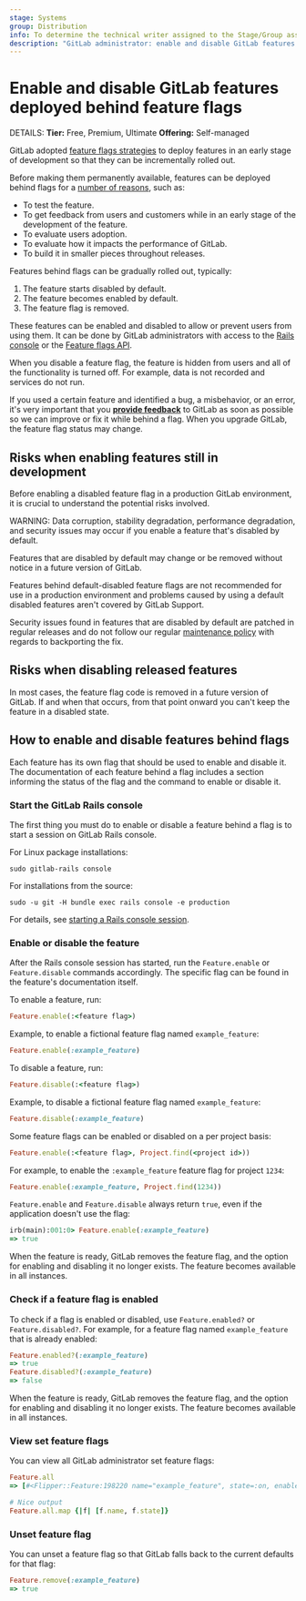 ```yaml
---
stage: Systems
group: Distribution
info: To determine the technical writer assigned to the Stage/Group associated with this page, see https://handbook.gitlab.com/handbook/product/ux/technical-writing/#assignments
description: "GitLab administrator: enable and disable GitLab features deployed behind feature flags"
---
```


# Enable and disable GitLab features deployed behind feature flags

DETAILS:
**Tier:** Free, Premium, Ultimate
**Offering:** Self-managed

GitLab adopted [feature flags strategies](../development/feature_flags/index.md)
to deploy features in an early stage of development so that they can be
incrementally rolled out.

Before making them permanently available, features can be deployed behind
flags for a [number of reasons](https://handbook.gitlab.com/handbook/product-development-flow/feature-flag-lifecycle/#when-to-use-feature-flags), such as:

- To test the feature.
- To get feedback from users and customers while in an early stage of the development of the feature.
- To evaluate users adoption.
- To evaluate how it impacts the performance of GitLab.
- To build it in smaller pieces throughout releases.

Features behind flags can be gradually rolled out, typically:

1. The feature starts disabled by default.
1. The feature becomes enabled by default.
1. The feature flag is removed.

These features can be enabled and disabled to allow or prevent users from using
them. It can be done by GitLab administrators with access to the
[Rails console](#how-to-enable-and-disable-features-behind-flags) or the
[Feature flags API](../api/features.md).

When you disable a feature flag, the feature is hidden from users and all of the functionality is turned off.
For example, data is not recorded and services do not run.

If you used a certain feature and identified a bug, a misbehavior, or an
error, it's very important that you [**provide feedback**](https://gitlab.com/gitlab-org/gitlab/-/issues/new?issue[title]=Docs%20-%20feature%20flag%20feedback%3A%20Feature%20Name&issue[description]=Describe%20the%20problem%20you%27ve%20encountered.%0A%0A%3C!--%20Don%27t%20edit%20below%20this%20line%20--%3E%0A%0A%2Flabel%20~%22docs%5C-comments%22%20) to GitLab as soon
as possible so we can improve or fix it while behind a flag. When you upgrade
GitLab, the feature flag status may change.

## Risks when enabling features still in development

Before enabling a disabled feature flag in a production GitLab environment, it is crucial to understand the potential risks involved.

WARNING:
Data corruption, stability degradation, performance degradation, and security issues may occur if you enable a feature that's disabled by default.

Features that are disabled by default may change or be removed without notice in a future version of GitLab.

Features behind default-disabled feature flags are not recommended for use in a production environment
and problems caused by using a default disabled features aren't covered by GitLab Support.

Security issues found in features that are disabled by default are patched in regular releases
and do not follow our regular [maintenance policy](../policy/maintenance.md#security-releases)
with regards to backporting the fix.

## Risks when disabling released features

In most cases, the feature flag code is removed in a future version of GitLab.
If and when that occurs, from that point onward you can't keep the feature in a disabled state.

## How to enable and disable features behind flags

Each feature has its own flag that should be used to enable and disable it.
The documentation of each feature behind a flag includes a section informing
the status of the flag and the command to enable or disable it.

### Start the GitLab Rails console

The first thing you must do to enable or disable a feature behind a flag is to
start a session on GitLab Rails console.

For Linux package installations:

```shell
sudo gitlab-rails console
```

For installations from the source:

```shell
sudo -u git -H bundle exec rails console -e production
```

For details, see [starting a Rails console session](operations/rails_console.md#starting-a-rails-console-session).

### Enable or disable the feature

After the Rails console session has started, run the `Feature.enable` or
`Feature.disable` commands accordingly. The specific flag can be found
in the feature's documentation itself.

To enable a feature, run:

```ruby
Feature.enable(:<feature flag>)
```

Example, to enable a fictional feature flag named `example_feature`:

```ruby
Feature.enable(:example_feature)
```

To disable a feature, run:

```ruby
Feature.disable(:<feature flag>)
```

Example, to disable a fictional feature flag named `example_feature`:

```ruby
Feature.disable(:example_feature)
```

Some feature flags can be enabled or disabled on a per project basis:

```ruby
Feature.enable(:<feature flag>, Project.find(<project id>))
```

For example, to enable the `:example_feature` feature flag for project `1234`:

```ruby
Feature.enable(:example_feature, Project.find(1234))
```

`Feature.enable` and `Feature.disable` always return `true`, even if the application doesn't use the flag:

```ruby
irb(main):001:0> Feature.enable(:example_feature)
=> true
```

When the feature is ready, GitLab removes the feature flag, and the option for
enabling and disabling it no longer exists. The feature becomes available in all instances.

### Check if a feature flag is enabled

To check if a flag is enabled or disabled, use `Feature.enabled?` or `Feature.disabled?`.
For example, for a feature flag named `example_feature` that is already enabled:

```ruby
Feature.enabled?(:example_feature)
=> true
Feature.disabled?(:example_feature)
=> false
```

When the feature is ready, GitLab removes the feature flag, and the option for
enabling and disabling it no longer exists. The feature becomes available in all instances.

### View set feature flags

You can view all GitLab administrator set feature flags:

```ruby
Feature.all
=> [#<Flipper::Feature:198220 name="example_feature", state=:on, enabled_gate_names=[:boolean], adapter=:memoizable>]

# Nice output
Feature.all.map {|f| [f.name, f.state]}
```

### Unset feature flag

You can unset a feature flag so that GitLab falls back to the current defaults for that flag:

```ruby
Feature.remove(:example_feature)
=> true
```
